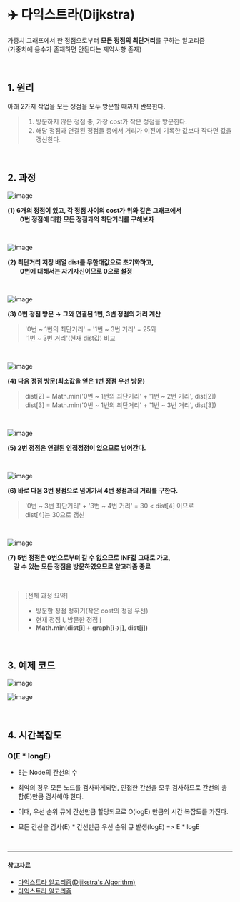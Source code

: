 # ✈️ 다익스트라(Dijkstra)

가중치 그래프에서 한 정점으로부터 **모든 정점의 최단거리**를 구하는 알고리즘  
(가중치에 음수가 존재하면 안된다는 제약사항 존재)

<br>

## 1. 원리

아래 2가지 작업을 모든 정점을 모두 방문할 때까지 반복한다.

> 1. 방문하지 않은 정점 중, 가장 cost가 작은 정점을 방문한다.  
> 2. 해당 정점과 연결된 정점들 중에서 거리가 이전에 기록한 값보다 작다면 값을 갱신한다.  

<br>


## 2. 과정


![image](https://github.com/SeoYeonBae/CS_study/assets/63834758/4d3e3236-099f-4213-88c1-a25fe5ca8ec3)

**(1) 6개의 정점이 있고, 각 정점 사이의 cost가 위와 같은 그래프에서  
　　0번 정점에 대한 모든 정점과의 최단거리를 구해보자**


<br>


![image](https://github.com/SeoYeonBae/CS_study/assets/63834758/448a7f99-20a2-40dc-b75e-8ef1796fb8e1)

**(2) 최단거리 저장 배열 dist를 무한대값으로 초기화하고,  
　　0번에 대해서는 자기자신이므로 0으로 설정**

<br>

![image](https://github.com/SeoYeonBae/CS_study/assets/63834758/2503be23-6d4d-4776-89d5-3be150735fe2)

**(3) 0번 정점 방문 → 그와 연결된 1번, 3번 정점의 거리 계산**  
> '0번 ~ 1번의 최단거리' + '1번 ~ 3번 거리' = 25와  
> '1번 ~ 3번 거리'(현재 dist값) 비교

<br>

![image](https://github.com/SeoYeonBae/CS_study/assets/63834758/5248c765-f726-4854-b523-152c88c5e5ee)

**(4) 다음 정점 방문(최소값을 얻은 1번 정점 우선 방문)**
> dist[2] = Math.min('0번 ~ 1번의 최단거리' + '1번 ~ 2번 거리', dist[2])  
> dist[3] = Math.min('0번 ~ 1번의 최단거리' + '1번 ~ 3번 거리', dist[3])


<br>

![image](https://github.com/SeoYeonBae/CS_study/assets/63834758/cd2b7ad8-3b3a-44e0-8f25-e9fbb2fdefda)

**(5) 2번 정점은 연결된 인접정점이 없으므로 넘어간다.**

<br>

![image](https://github.com/SeoYeonBae/CS_study/assets/63834758/454eab16-2854-4214-81ff-54ac3ac8fcc4)

**(6) 바로 다음 3번 정점으로 넘어가서 4번 정점과의 거리를 구한다.**  
> '0번 ~ 3번 최단거리' + '3번 ~ 4번 거리' = 30 <  dist[4] 이므로  
> dist[4]는 30으로 갱신


<br>

![image](https://github.com/SeoYeonBae/CS_study/assets/63834758/f5ab4ab2-83ff-4a60-840d-9fd7ee6cc5ff)

**(7) 5번 정점은 0번으로부터 갈 수 없으므로 INF값 그대로  가고,  
　갈 수 있는 모든 정점을 방문하였으므로 알고리즘 종료**

<br>

> [전체 과정 요약]
> - 방문할 정점 정하기(작은 cost의 정점 우선)
> - 현재 정점 i, 방문한 정점 j
> - **Math.min(dist[i] + graph[i->j], dist[j])**


<br>


## 3. 예제 코드


![image](https://github.com/SeoYeonBae/CS_study/assets/63834758/860e55b0-fe53-48a4-b855-bdd67df4bbfd)

![image](https://github.com/SeoYeonBae/CS_study/assets/63834758/9aaea495-b7b5-409a-890f-fc378a89ea95)




<br>

## 4. 시간복잡도

### O(E * longE)

- E는 Node의 간선의 수

- 최악의 경우 모든 노드를 검사하게되면, 인접한 간선을 모두 검사하므로 간선의 총 합(E)만큼 검사해야 한다. 

- 이때, 우선 순위 큐에 간선만큼 할당되므로 O(logE) 만큼의 시간 복잡도를 가진다.

- 모든 간선을 검사(E) * 간선만큼 우선 순위 큐 발생(logE) => E * logE

 


<br>



<hr>

#### 참고자료

- [다익스트라 알고리즘(Dijikstra's Algorithm)](https://currygamedev.tistory.com/18)
- [다익스트라 알고리즘](https://velog.io/@soulee__/%EC%95%8C%EA%B3%A0%EB%A6%AC%EC%A6%98-%EB%8B%A4%EC%9D%B5%EC%8A%A4%ED%8A%B8%EB%9D%BC-%EC%95%8C%EA%B3%A0%EB%A6%AC%EC%A6%98)
